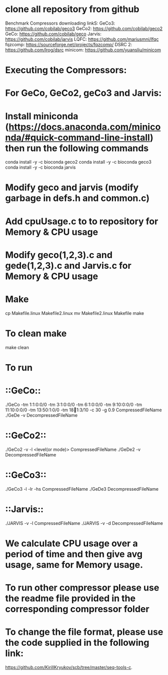# clone all repository from github
Benchmark Compressors downloading linkS:
GeCo3: https://github.com/cobilab/geco3
GeCo2: https://github.com/cobilab/geco2 
GeCo: https://github.com/cobilab/geco
Jarvis: https://github.com/cobilab/jarvis
LQFC: https://github.com/mariusmni/lfqc
fqzcomp: https://sourceforge.net/projects/fqzcomp/
DSRC 2: https://github.com/lrog/dsrc
minicom: https://github.com/yuansliu/minicom

# Executing the Compressors:

# For GeCo, GeCo2, geCo3 and Jarvis:

# Install miniconda (https://docs.anaconda.com/miniconda/#quick-command-line-install) then run the following commands

conda install -y -c bioconda geco2
conda install -y -c bioconda geco3
conda install -y -c bioconda jarvis

# Modify geco and jarvis (modify garbage in defs.h and common.c)

# Add cpuUsage.c to to repository for Memory & CPU usage

# Modify geco(1,2,3).c and gede(1,2,3).c and Jarvis.c for Memory & CPU usage

# Make

cp Makefile.linux Makefile2.linux
mv Makefile2.linux Makefile
make

# To clean make
make clean
 
# To run
# ::GeCo::
./GeCo -tm 1:1:0:0/0 -tm 3:1:0:0/0 -tm 6:1:0:0/0 -tm 9:10:0:0/0 -tm 11:10:0:0/0 -tm 13:50:1:0/0 -tm 18:100:1:3/10 -c 30 -g 0.9 CompressedFileName
./GeDe -v DecompressedFileName

# ::GeCo2::
./GeCo2 -v -l <level(or mode)> CompressedFileName
./GeDe2 -v DecompressedFileName

# ::GeCo3::
./GeCo3 -l <level> -lr <learning rate> -hs <hidden nodes> CompressedFileName
./GeDe3 DecompressedFileName

# ::Jarvis::
./JARVIS -v -l <level> CompressedFileName
./JARVIS -v -d DecompressedFileName

# We calculate CPU usage over a period of time and then give avg usage, same for Memory usage.

# To run other compressor please use the readme file provided in the corresponding compressor folder

# To change the file format, please use the code supplied in the following link:
https://github.com/KirillKryukov/scb/tree/master/seq-tools-c.
